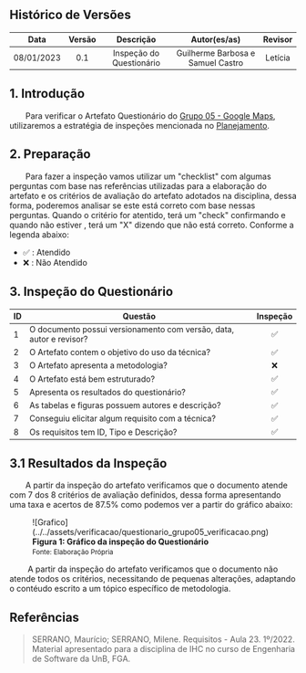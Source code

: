 ## Histórico de Versões

**Data** | **Versão** | **Descrição** | **Autor(es/as)** | **Revisor** |
:---: | :---: | :---: | :---: | :---: |
08/01/2023 | 0.1 | Inspeção do Questionário | Guilherme Barbosa e Samuel Castro | Letícia |

## 1. Introdução

&emsp;&emsp;Para verificar o Artefato Questionário do [Grupo 05 - Google Maps](https://requisitos-de-software.github.io/2022.2-GoogleMaps/elicitacao/5.questionario/), utilizaremos a estratégia de inspeções mencionada no [Planejamento](../planejamento.md).

## 2. Preparação

&emsp;&emsp;Para fazer a inspeção vamos utilizar um "checklist" com algumas perguntas com base nas referências utilizadas para a elaboração do artefato e os critérios de avaliação do artefato adotados na disciplina, dessa forma, poderemos analisar se este está correto com base nessas perguntas. Quando o critério for atentido, terá um "check" confirmando e quando não estiver , terá um "X" dizendo que não está correto. Conforme a legenda abaixo:

- ✅ : Atendido
- ❌ : Não Atendido

## 3. Inspeção do Questionário

<center>

|ID|Questão| Inspeção |
|-----------|-------------|:-------------:|
| 1 | O documento possui versionamento com versão, data, autor e revisor?| ✅ |
| 2 | O Artefato contem o objetivo do uso da técnica? | ✅ |
| 3 | O Artefato apresenta a metodologia? | ❌ |
| 4 | O Artefato está bem estruturado? | ✅ |
| 5 | Apresenta os resultados do questionário? | ✅ |
| 6 | As tabelas e figuras possuem autores e descrição? | ✅ |
| 7 | Conseguiu elicitar algum requisito com a técnica? | ✅ |
| 8 | Os requisitos tem ID, Tipo e Descrição? | ✅ |

</center>

## 3.1 Resultados da Inspeção
&emsp;&emsp;A partir da inspeção do artefato verificamos que o documento atende com 7 dos 8 critérios de avaliação definidos, dessa forma apresentando uma taxa e acertos de 87.5% como podemos ver a partir do gráfico abaixo:

<figure markdown>
![Grafico](../../assets/verificacao/questionario_grupo05_verificacao.png)

<figcaption>
    <b>Figura 1: Gráfico da inspeção do Questionário</b>
    <br><small> Fonte: Elaboração Própria </small>
</figcaption>
</figure>

&emsp;&emsp; A partir da inspeção do artefato verificamos que o documento não atende todos os critérios, necessitando de pequenas alterações, adaptando o contéudo escrito a um tópico específico de metodologia.

## Referências

> SERRANO, Maurício; SERRANO, Milene. Requisitos - Aula 23. 1º/2022. Material apresentado para a disciplina de IHC no curso de Engenharia de Software da UnB, FGA.